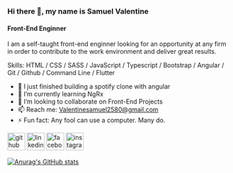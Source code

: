 ### Hi there 👋, my name is **Samuel Valentine**
####  Front-End Enginner
I am a self-taught front-end enginner looking for an opportunity at any firm in order to contribute to the work environment and deliver great results.

Skills: HTML / CSS /  SASS / JavaScript / Typescript / Bootstrap / Angular / Git / Github / Command Line / Flutter

- 🔭 I just finished building a spotify clone with angular
- 🌱 I’m currently learning NgRx  
- 👯 I’m looking to collaborate on Front-End Projects 
- 📫 Reach me: Valentinesamuel2580@gmail.com 
- ⚡ Fun fact: Any fool can use a computer. Many do.

[<img src='https://cdn.jsdelivr.net/npm/simple-icons@3.0.1/icons/github.svg' alt='github' height='40'>](https://github.com/valentinesamuel)  [<img src='https://cdn.jsdelivr.net/npm/simple-icons@3.0.1/icons/linkedin.svg' alt='linkedin' height='40'>](https://www.linkedin.com/in/samuel-valentine-476797202//)  [<img src='https://cdn.jsdelivr.net/npm/simple-icons@3.0.1/icons/facebook.svg' alt='facebook' height='40'>](https://www.facebook.com/valentine.samuel.9047/)  [<img src='https://cdn.jsdelivr.net/npm/simple-icons@3.0.1/icons/instagram.svg' alt='instagram' height='40'>](https://www.instagram.com/growing_dev/) 

[![Anurag's GitHub stats](https://github-readme-stats.vercel.app/api?username=valentinesamuel&show_icons=true)](https://github.com/anuraghazra/github-readme-stats)
